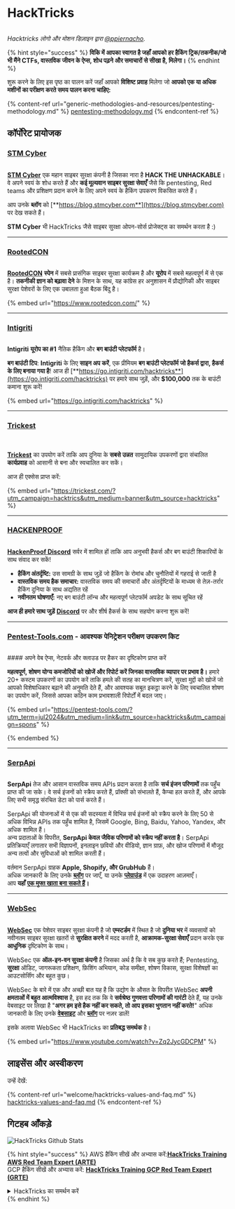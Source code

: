 # HackTricks

<figure><img src=".gitbook/assets/hacktricks.gif" alt=""><figcaption></figcaption></figure>

_Hacktricks लोगो और मोशन डिज़ाइन द्वारा_ [_@ppiernacho_](https://www.instagram.com/ppieranacho/)_._

{% hint style="success" %}
**विकि में आपका स्वागत है जहाँ आपको हर हैकिंग ट्रिक/तकनीक/जो भी मैंने CTFs, वास्तविक जीवन के ऐप्स, शोध पढ़ने और समाचारों से सीखा है, मिलेगा।**
{% endhint %}

शुरू करने के लिए इस पृष्ठ का पालन करें जहाँ आपको **विशिष्ट प्रवाह** मिलेगा जो **आपको एक या अधिक मशीनों का परीक्षण करते समय पालन करना चाहिए:**

{% content-ref url="generic-methodologies-and-resources/pentesting-methodology.md" %}
[pentesting-methodology.md](generic-methodologies-and-resources/pentesting-methodology.md)
{% endcontent-ref %}

## कॉर्पोरेट प्रायोजक

### [STM Cyber](https://www.stmcyber.com)

<figure><img src=".gitbook/assets/stm (1).png" alt=""><figcaption></figcaption></figure>

[**STM Cyber**](https://www.stmcyber.com) एक महान साइबर सुरक्षा कंपनी है जिसका नारा है **HACK THE UNHACKABLE**। वे अपने स्वयं के शोध करते हैं और **कई मूल्यवान साइबर सुरक्षा सेवाएँ** जैसे कि pentesting, Red teams और प्रशिक्षण प्रदान करने के लिए अपने स्वयं के हैकिंग उपकरण विकसित करते हैं।

आप उनके **ब्लॉग** को [**https://blog.stmcyber.com**](https://blog.stmcyber.com) पर देख सकते हैं।

**STM Cyber** भी HackTricks जैसे साइबर सुरक्षा ओपन-सोर्स प्रोजेक्ट्स का समर्थन करता है :)

***

### [RootedCON](https://www.rootedcon.com/)

<figure><img src=".gitbook/assets/image (45).png" alt=""><figcaption></figcaption></figure>

[**RootedCON**](https://www.rootedcon.com) **स्पेन** में सबसे प्रासंगिक साइबर सुरक्षा कार्यक्रम है और **यूरोप** में सबसे महत्वपूर्ण में से एक है। **तकनीकी ज्ञान को बढ़ावा देने** के मिशन के साथ, यह कांग्रेस हर अनुशासन में प्रौद्योगिकी और साइबर सुरक्षा पेशेवरों के लिए एक उबालता हुआ बैठक बिंदु है।

{% embed url="https://www.rootedcon.com/" %}

***

### [Intigriti](https://www.intigriti.com)

<figure><img src=".gitbook/assets/image (47).png" alt=""><figcaption></figcaption></figure>

**Intigriti** **यूरोप का #1** नैतिक हैकिंग और **बग बाउंटी प्लेटफॉर्म** है।

**बग बाउंटी टिप**: **Intigriti** के लिए **साइन अप करें**, एक प्रीमियम **बग बाउंटी प्लेटफॉर्म जो हैकर्स द्वारा, हैकर्स के लिए बनाया गया है**! आज ही [**https://go.intigriti.com/hacktricks**](https://go.intigriti.com/hacktricks) पर हमारे साथ जुड़ें, और **$100,000** तक के बाउंटी कमाना शुरू करें!

{% embed url="https://go.intigriti.com/hacktricks" %}

***

### [Trickest](https://trickest.com/?utm\_campaign=hacktrics\&utm\_medium=banner\&utm\_source=hacktricks)

<figure><img src=".gitbook/assets/image (48).png" alt=""><figcaption></figcaption></figure>

\
[**Trickest**](https://trickest.com/?utm\_campaign=hacktrics\&utm\_medium=banner\&utm\_source=hacktricks) का उपयोग करें ताकि आप दुनिया के **सबसे उन्नत** सामुदायिक उपकरणों द्वारा संचालित **कार्यप्रवाह** को आसानी से बना और स्वचालित कर सकें।

आज ही एक्सेस प्राप्त करें:

{% embed url="https://trickest.com/?utm_campaign=hacktrics&utm_medium=banner&utm_source=hacktricks" %}

***

### [HACKENPROOF](https://bit.ly/3xrrDrL)

<figure><img src=".gitbook/assets/image (50).png" alt=""><figcaption></figcaption></figure>

[**HackenProof Discord**](https://discord.com/invite/N3FrSbmwdy) सर्वर में शामिल हों ताकि आप अनुभवी हैकर्स और बग बाउंटी शिकारियों के साथ संवाद कर सकें!

* **हैकिंग अंतर्दृष्टि:** उस सामग्री के साथ जुड़ें जो हैकिंग के रोमांच और चुनौतियों में गहराई से जाती है
* **वास्तविक समय हैक समाचार:** वास्तविक समय की समाचारों और अंतर्दृष्टियों के माध्यम से तेज़-तर्रार हैकिंग दुनिया के साथ अद्यतित रहें
* **नवीनतम घोषणाएँ:** नए बग बाउंटी लॉन्च और महत्वपूर्ण प्लेटफॉर्म अपडेट के साथ सूचित रहें

**आज ही हमारे साथ जुड़ें** [**Discord**](https://discord.com/invite/N3FrSbmwdy) पर और शीर्ष हैकर्स के साथ सहयोग करना शुरू करें!

***

### [Pentest-Tools.com](https://pentest-tools.com/?utm\_term=jul2024\&utm\_medium=link\&utm\_source=hacktricks\&utm\_campaign=spons) - आवश्यक पेनिट्रेशन परीक्षण उपकरण किट

<figure><img src="/.gitbook/assets/pentest-tools.svg" alt=""><figcaption></figcaption></figure>

#### अपने वेब ऐप्स, नेटवर्क और क्लाउड पर हैकर का दृष्टिकोण प्राप्त करें

**महत्वपूर्ण, शोषण योग्य कमजोरियों को खोजें और रिपोर्ट करें जिनका वास्तविक व्यापार पर प्रभाव है।** हमारे 20+ कस्टम उपकरणों का उपयोग करें ताकि हमले की सतह का मानचित्रण करें, सुरक्षा मुद्दों को खोजें जो आपको विशेषाधिकार बढ़ाने की अनुमति देते हैं, और आवश्यक सबूत इकट्ठा करने के लिए स्वचालित शोषण का उपयोग करें, जिससे आपका कठिन काम प्रभावशाली रिपोर्टों में बदल जाए।

{% embed url="https://pentest-tools.com/?utm_term=jul2024&utm_medium=link&utm_source=hacktricks&utm_campaign=spons" %}


{% endembed %}

***

### [SerpApi](https://serpapi.com/)

<figure><img src=".gitbook/assets/image (1254).png" alt=""><figcaption></figcaption></figure>

**SerpApi** तेज और आसान वास्तविक समय APIs प्रदान करता है ताकि **सर्च इंजन परिणामों** तक पहुँच प्राप्त की जा सके। वे सर्च इंजनों को स्क्रैप करते हैं, प्रॉक्सी को संभालते हैं, कैप्चा हल करते हैं, और आपके लिए सभी समृद्ध संरचित डेटा को पार्स करते हैं।

SerpApi की योजनाओं में से एक की सदस्यता में विभिन्न सर्च इंजनों को स्क्रैप करने के लिए 50 से अधिक विभिन्न APIs तक पहुँच शामिल है, जिसमें Google, Bing, Baidu, Yahoo, Yandex, और अधिक शामिल हैं।\
अन्य प्रदाताओं के विपरीत, **SerpApi केवल जैविक परिणामों को स्क्रैप नहीं करता है**। SerpApi प्रतिक्रियाएँ लगातार सभी विज्ञापनों, इनलाइन छवियों और वीडियो, ज्ञान ग्राफ़, और खोज परिणामों में मौजूद अन्य तत्वों और सुविधाओं को शामिल करती हैं।

वर्तमान SerpApi ग्राहक **Apple, Shopify, और GrubHub** हैं।\
अधिक जानकारी के लिए उनके [**ब्लॉग**](https://serpapi.com/blog/) पर जाएँ, या उनके [**प्लेग्राउंड**](https://serpapi.com/playground) में एक उदाहरण आज़माएँ।\
आप **यहाँ** [**एक मुफ्त खाता बना सकते हैं**](https://serpapi.com/users/sign\_up)**।**

***

### [WebSec](https://websec.nl/)

<figure><img src=".gitbook/assets/websec (1).svg" alt=""><figcaption></figcaption></figure>

[**WebSec**](https://websec.nl) एक पेशेवर साइबर सुरक्षा कंपनी है जो **एम्स्टर्डम** में स्थित है जो **दुनिया भर** में व्यवसायों को नवीनतम साइबर सुरक्षा खतरों से **सुरक्षित करने** में मदद करती है, **आक्रामक-सुरक्षा सेवाएँ** प्रदान करके एक **आधुनिक** दृष्टिकोण के साथ।

WebSec एक **ऑल-इन-वन सुरक्षा कंपनी** है जिसका अर्थ है कि वे सब कुछ करते हैं; Pentesting, **सुरक्षा** ऑडिट, जागरूकता प्रशिक्षण, फ़िशिंग अभियान, कोड समीक्षा, शोषण विकास, सुरक्षा विशेषज्ञों का आउटसोर्सिंग और बहुत कुछ।

WebSec के बारे में एक और अच्छी बात यह है कि उद्योग के औसत के विपरीत WebSec **अपनी क्षमताओं में बहुत आत्मविश्वास** है, इस हद तक कि वे **सर्वश्रेष्ठ गुणवत्ता परिणामों की गारंटी** देते हैं, यह उनके वेबसाइट पर लिखा है "**अगर हम इसे हैक नहीं कर सकते, तो आप इसका भुगतान नहीं करते!**" अधिक जानकारी के लिए उनके [**वेबसाइट**](https://websec.nl/en/) और [**ब्लॉग**](https://websec.nl/blog/) पर नज़र डालें!

इसके अलावा WebSec भी HackTricks का **प्रतिबद्ध समर्थक** है।

{% embed url="https://www.youtube.com/watch?v=Zq2JycGDCPM" %}

## लाइसेंस और अस्वीकरण

उन्हें देखें:

{% content-ref url="welcome/hacktricks-values-and-faq.md" %}
[hacktricks-values-and-faq.md](welcome/hacktricks-values-and-faq.md)
{% endcontent-ref %}

## गिटहब आँकड़े

![HackTricks Github Stats](https://repobeats.axiom.co/api/embed/68f8746802bcf1c8462e889e6e9302d4384f164b.svg)

{% hint style="success" %}
AWS हैकिंग सीखें और अभ्यास करें:<img src=".gitbook/assets/arte.png" alt="" data-size="line">[**HackTricks Training AWS Red Team Expert (ARTE)**](https://training.hacktricks.xyz/courses/arte)<img src=".gitbook/assets/arte.png" alt="" data-size="line">\
GCP हैकिंग सीखें और अभ्यास करें: <img src=".gitbook/assets/grte.png" alt="" data-size="line">[**HackTricks Training GCP Red Team Expert (GRTE)**<img src=".gitbook/assets/grte.png" alt="" data-size="line">](https://training.hacktricks.xyz/courses/grte)

<details>

<summary>HackTricks का समर्थन करें</summary>

* [**सदस्यता योजनाएँ**](https://github.com/sponsors/carlospolop) देखें!
* **हमारे साथ जुड़ें** 💬 [**Discord समूह**](https://discord.gg/hRep4RUj7f) या [**टेलीग्राम समूह**](https://t.me/peass) या **हमें ट्विटर पर फॉलो करें** 🐦 [**@hacktricks\_live**](https://twitter.com/hacktricks\_live)**.**
* हैकिंग ट्रिक्स साझा करें और [**HackTricks**](https://github.com/carlospolop/hacktricks) और [**HackTricks Cloud**](https://github.com/carlospolop/hacktricks-cloud) गिटहब रिपोजिटरी में PRs सबमिट करें।

</details>
{% endhint %}
